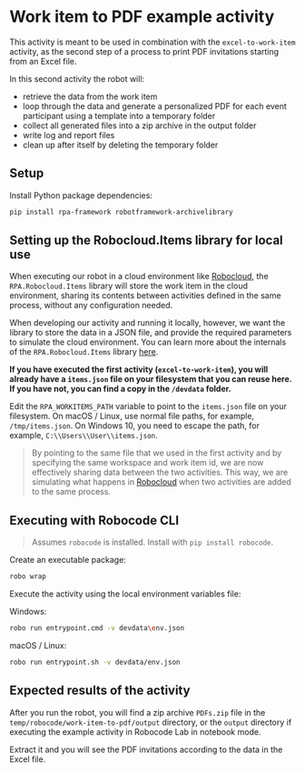 # Work item to PDF example activity

This activity is meant to be used in combination with the `excel-to-work-item` activity, as the second step of a process to print PDF invitations starting from an Excel file.

In this second activity the robot will:

- retrieve the data from the work item
- loop through the data and generate a personalized PDF for each event participant using a template into a temporary folder
- collect all generated files into a zip archive in the output folder
- write log and report files
- clean up after itself by deleting the temporary folder

## Setup

Install Python package dependencies:

```bash
pip install rpa-framework robotframework-archivelibrary
```

## Setting up the Robocloud.Items library for local use

When executing our robot in a cloud environment like [Robocloud](https://cloud.robocorp.com), the `RPA.Robocloud.Items` library will store the work item in the cloud environment, sharing its contents between activities defined in the same process, without any configuration needed.

When developing our activity and running it locally, however, we want the library to store the data in a JSON file, and provide the required parameters to simulate the cloud environment. You can learn more about the internals of the `RPA.Robocloud.Items` library [here](https://hub.robocorp.com/libraries/rpa-framework-Robocloud-Items/).

**If you have executed the first activity (`excel-to-work-item`), you will already have a `items.json` file on your filesystem that you can reuse here. If you have not, you can find a copy in the `/devdata` folder.**

Edit the `RPA_WORKITEMS_PATH` variable to point to the `items.json` file on your filesystem. On macOS / Linux, use normal file paths,
for example, `/tmp/items.json`. On Windows 10, you need to escape the path, for example, `C:\\Users\\User\\items.json`.

> By pointing to the same file that we used in the first activity and by specifying the same workspace and work item id, we are now effectively sharing data between the two activities. This way, we are simulating what happens in [Robocloud](https://cloud.robocorp.com) when two activities are added to the same process.

## Executing with Robocode CLI

> Assumes `robocode` is installed. Install with `pip install robocode`.

Create an executable package:

```bash
robo wrap
```

Execute the activity using the local environment variables file:

Windows:

```bash
robo run entrypoint.cmd -v devdata\env.json
```

macOS / Linux:

```bash
robo run entrypoint.sh -v devdata/env.json
```

## Expected results of the activity

After you run the robot, you will find a zip archive `PDFs.zip` file in the `temp/robocode/work-item-to-pdf/output` directory, or the `output` directory if executing the example activity in Robocode Lab in notebook mode.

Extract it and you will see the PDF invitations according to the data in the Excel file.
